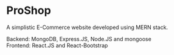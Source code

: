 # ProShop

A simplistic E-Commerce website developed using MERN stack. 

Backend: MongoDB, Express.JS, Node.JS and mongoose<br/>
Frontend: React.JS and React-Bootstrap
